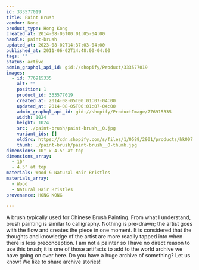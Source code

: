 ```yaml
---
id: 333577019
title: Paint Brush
vendor: None
product_type: Hong Kong
created_at: 2014-08-05T00:01:05-04:00
handle: paint-brush
updated_at: 2023-08-02T14:37:03-04:00
published_at: 2011-06-02T14:48:00-04:00
tags: ""
status: active
admin_graphql_api_id: gid://shopify/Product/333577019
images:
  - id: 776915335
    alt: ""
    position: 1
    product_id: 333577019
    created_at: 2014-08-05T00:01:07-04:00
    updated_at: 2014-08-05T00:01:07-04:00
    admin_graphql_api_id: gid://shopify/ProductImage/776915335
    width: 1024
    height: 1024
    src: ./paint-brush/paint-brush__0.jpg
    variant_ids: []
    oldSrc: https://cdn.shopify.com/s/files/1/0589/2901/products/hk007.jpeg?v=1407211267
    thumb: ./paint-brush/paint-brush__0-thumb.jpg
dimensions: 10" x 4.5" at top
dimensions_array:
  - 10"
  - 4.5" at top
materials: Wood & Natural Hair Bristles
materials_array:
  - Wood
  - Natural Hair Bristles
provenance: HONG KONG

---
```


A brush typically used for Chinese Brush Painting. From what I understand, brush painting is similar to calligraphy. Nothing is pre-drawn; the artist goes with the flow and creates the piece in one moment. It is considered that the thoughts and knowledge of the artist are more readily tapped into when there is less preconception. I am not a painter so I have no direct reason to use this brush; it is one of those artifacts to add to the world archive we have going on over here. Do you have a huge archive of something? Let us know! We like to share archive stories!